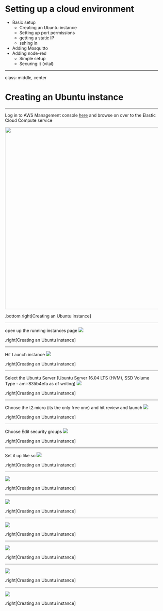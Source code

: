 # Setting up a cloud environment
+ Basic setup
  + Creating an Ubuntu instance
  + Setting up port permissions
  + getting a static IP
  + sshing in
+ Adding Mosquitto
+ Adding node-red
  + Simple setup
  + Securing it (vital)

---
class: middle, center

# Creating an Ubuntu instance

---

Log in to AWS Management console [here](https://console.aws.amazon.com/console/home)
and browse on over to the Elastic Cloud Compute service

<img src="images/image-000.png" width="600">

.bottom.right[Creating an Ubuntu instance]

---

open up the running instances page
![](images/image-001.png)

.right[Creating an Ubuntu instance]


---

Hit Launch instance
![](images/image-002.png)

.right[Creating an Ubuntu instance]

---

Select the Ubuntu Server
(Ubuntu Server 16.04 LTS (HVM), SSD Volume Type - ami-835b4efa as of writing)
![](images/image-003.png)

.right[Creating an Ubuntu instance]

---

Choose the t2.micro (its the only free one) and hit review and launch
![](images/image-004.png)

.right[Creating an Ubuntu instance]

---

Choose Edit security groups
![](images/image-005.png)

.right[Creating an Ubuntu instance]

---

Set it up like so
![](images/image-006.png)

.right[Creating an Ubuntu instance]

---


![](images/image-0.png)

.right[Creating an Ubuntu instance]

---


![](images/image-0.png)

.right[Creating an Ubuntu instance]

---


![](images/image-0.png)

.right[Creating an Ubuntu instance]

---


![](images/image-0.png)

.right[Creating an Ubuntu instance]

---


![](images/image-0.png)

.right[Creating an Ubuntu instance]

---


![](images/image-0.png)

.right[Creating an Ubuntu instance]
